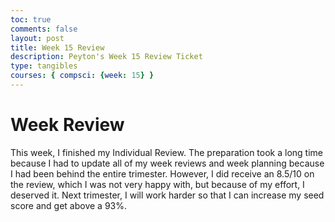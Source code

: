 ```yaml
---
toc: true
comments: false
layout: post
title: Week 15 Review
description: Peyton's Week 15 Review Ticket
type: tangibles
courses: { compsci: {week: 15} }
---
```


# Week Review
This week, I finished my Individual Review. The preparation took a long time because I had to update all of my week reviews and week planning because I had been behind the entire trimester. However, I did receive an 8.5/10 on the review, which I was not very happy with, but because of my effort, I deserved it. Next trimester, I will work harder so that I can increase my seed score and get above a 93%.